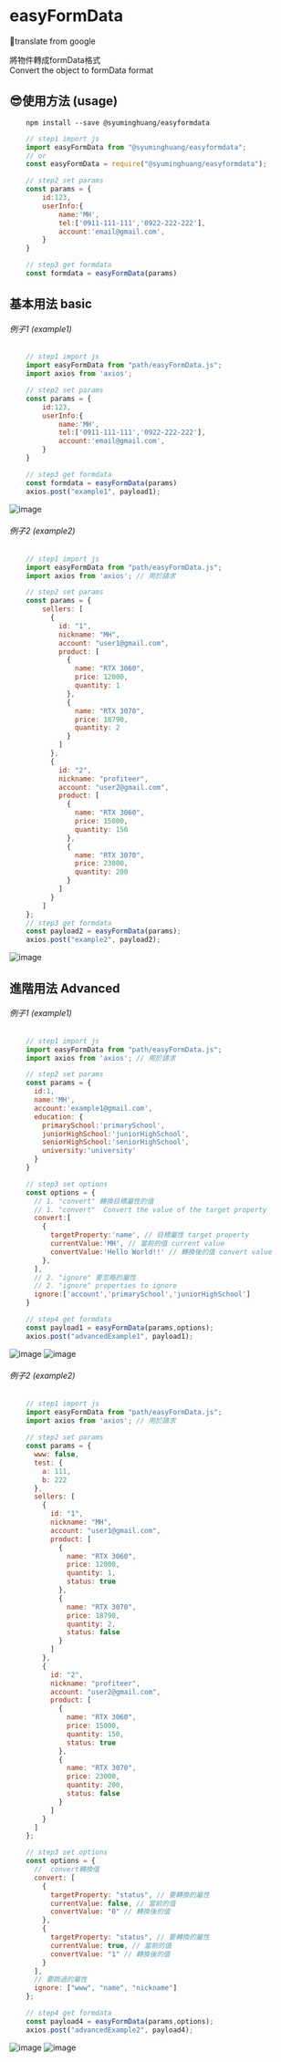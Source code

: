 # easyFormData
🙂translate from google

將物件轉成formData格式  
Convert the object to formData format


## 😎使用方法 (usage)
```
    npm install --save @syuminghuang/easyformdata
```

```javascript
    // step1 import js
    import easyFormData from "@syuminghuang/easyformdata";
    // or
    const easyFormData = require("@syuminghuang/easyformdata");

    // step2 set params
    const params = {
        id:123,
        userInfo:{
            name:'MH',
            tel:['0911-111-111','0922-222-222'],
            account:'email@gmail.com',
        }
    }

    // step3 get formdata
    const formdata = easyFormData(params)

```
## 基本用法 basic
###### 例子1  (example1)
```javascript
    // step1 import js
    import easyFormData from "path/easyFormData.js";
    import axios from 'axios';

    // step2 set params
    const params = {
        id:123,
        userInfo:{
            name:'MH',
            tel:['0911-111-111','0922-222-222'],
            account:'email@gmail.com',
        }
    }

    // step3 get formdata
    const formdata = easyFormData(params)
    axios.post("example1", payload1);
```
![image](https://github.com/MingHuang4040E095/easyFormData/blob/main/image/example1.jpg)

###### 例子2  (example2)
```javascript
    // step1 import js
    import easyFormData from "path/easyFormData.js";
    import axios from 'axios'; // 用於請求

    // step2 set params
    const params = {
        sellers: [
          {
            id: "1",
            nickname: "MH",
            account: "user1@gmail.com",
            product: [
              {
                name: "RTX 3060",
                price: 12000,
                quantity: 1
              },
              {
                name: "RTX 3070",
                price: 18790,
                quantity: 2
              }
            ]
          },
          {
            id: "2",
            nickname: "profiteer",
            account: "user2@gmail.com",
            product: [
              {
                name: "RTX 3060",
                price: 15000,
                quantity: 150
              },
              {
                name: "RTX 3070",
                price: 23000,
                quantity: 200
              }
            ]
          }
        ]
    };
    // step3 get formdata
    const payload2 = easyFormData(params);
    axios.post("example2", payload2);
```
![image](https://github.com/MingHuang4040E095/easyFormData/blob/main/image/example2.jpg)


## 進階用法 Advanced
###### 例子1  (example1)
```javascript
    // step1 import js
    import easyFormData from "path/easyFormData.js";
    import axios from 'axios'; // 用於請求

    // step2 set params
    const params = {
      id:1,
      name:'MH',
      account:'example1@gmail.com',
      education: {
        primarySchool:'primarySchool',
        juniorHighSchool:'juniorHighSchool',
        seniorHighSchool:'seniorHighSchool',
        university:'university'
      }
    }

    // step3 set options
    const options = {
      // 1. "convert" 轉換目標屬性的值
      // 1. "convert"  Convert the value of the target property
      convert:[
        {
          targetProperty:'name', // 目標屬性 target property
          currentValue:'MH', // 當前的值 current value
          convertValue:'Hello World!!' // 轉換後的值 convert value
        },
      ],
      // 2. "ignore" 要忽略的屬性
      // 2. "ignore" properties to ignore
      ignore:['account','primarySchool','juniorHighSchool']
    }

    // step4 get formdata
    const payload1 = easyFormData(params,options);
    axios.post("advancedExample1", payload1);
```
![image](https://github.com/MingHuang4040E095/easyFormData/blob/main/image/advancedExample1.jpg)
![image](https://github.com/MingHuang4040E095/easyFormData/blob/main/image/advancedExample1.gif)

###### 例子2  (example2)
```javascript
    // step1 import js
    import easyFormData from "path/easyFormData.js";
    import axios from 'axios'; // 用於請求
    
    // step2 set params
    const params = {
      www: false,
      test: {
        a: 111,
        b: 222
      },
      sellers: [
        {
          id: "1",
          nickname: "MH",
          account: "user1@gmail.com",
          product: [
            {
              name: "RTX 3060",
              price: 12000,
              quantity: 1,
              status: true
            },
            {
              name: "RTX 3070",
              price: 18790,
              quantity: 2,
              status: false
            }
          ]
        },
        {
          id: "2",
          nickname: "profiteer",
          account: "user2@gmail.com",
          product: [
            {
              name: "RTX 3060",
              price: 15000,
              quantity: 150,
              status: true
            },
            {
              name: "RTX 3070",
              price: 23000,
              quantity: 200,
              status: false
            }
          ]
        }
      ]
    };

    // step3 set options
    const options = {
      //  convert轉換值
      convert: [
        {
          targetProperty: "status", // 要轉換的屬性
          currentValue: false, // 當前的值
          convertValue: "0" // 轉換後的值
        },
        {
          targetProperty: "status", // 要轉換的屬性
          currentValue: true, // 當前的值
          convertValue: "1" // 轉換後的值
        }
      ],
      // 要跳過的屬性
      ignore: ["www", "name", "nickname"]
    };

    // step4 get formdata
    const payload4 = easyFormData(params,options);
    axios.post("advancedExample2", payload4);
````
![image](https://github.com/MingHuang4040E095/easyFormData/blob/main/image/advancedExample2.jpg)
![image](https://github.com/MingHuang4040E095/easyFormData/blob/main/image/advancedExample2.gif)